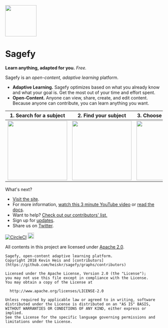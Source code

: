 <img src="https://raw.githubusercontent.com/heiskr/sagefy/master/nginx/statics/astrolabe.png" height="100">

# Sagefy

**Learn anything, adapted for you.** _Free._

Sagefy is an _open-content, adaptive learning_ platform.

- **Adaptive Learning.** Sagefy optimizes based on what you already know and what your goal is. Get the most out of your time and effort spent.
- **Open-Content.** Anyone can view, share, create, and edit content. Because anyone can contribute, you can learn anything you want.

|                                                   1. Search for a subject                                                   |                                                    2. Find your subject                                                     |                                                   3. Choose the next step                                                   |                                                          4. Learn!                                                          |
| :-------------------------------------------------------------------------------------------------------------------------: | :-------------------------------------------------------------------------------------------------------------------------: | :-------------------------------------------------------------------------------------------------------------------------: | :-------------------------------------------------------------------------------------------------------------------------: |
| <img width="190" src="https://user-images.githubusercontent.com/1221423/55904606-186bb280-5b85-11e9-8c67-0d8baefefd2c.png"> | <img width="190" src="https://user-images.githubusercontent.com/1221423/55904604-186bb280-5b85-11e9-9fee-12eb71f753dd.png"> | <img width="190" src="https://user-images.githubusercontent.com/1221423/55904603-186bb280-5b85-11e9-95ff-cbcc3e924b17.png"> | <img width="190" src="https://user-images.githubusercontent.com/1221423/55904605-186bb280-5b85-11e9-97b0-0cab850c3056.png"> |

What's next?

- [Visit the site](https://sagefy.org).
- For more information, [watch this 3 minute YouTube video](https://youtu.be/gFn4Q9tx7Qs) or [read the docs](https://docs.sagefy.org).
- Want to help? [Check out our contributors' list.](https://docs.sagefy.org/want-to-help)
- Sign up for [updates](https://sgfy.xyz/updates).
- Share us on [Twitter](https://twitter.com/sagefyorg).

[![CircleCI](https://circleci.com/gh/sagefy/sagefy/tree/master.svg?style=svg)](https://circleci.com/gh/sagefy/sagefy/tree/master)
[<img src="https://i.imgur.com/M5xPVWm.png" height="20">](https://www.browserstack.com)

All contents in this project are licensed under [Apache 2.0](http://www.apache.org/licenses/LICENSE-2.0).

    Sagefy, open-content adaptive learning platform.
    Copyright 2018 Kevin Heis and [contributors](https://github.com/heiskr/sagefy/graphs/contributors)

    Licensed under the Apache License, Version 2.0 (the "License");
    you may not use this file except in compliance with the License.
    You may obtain a copy of the License at

      http://www.apache.org/licenses/LICENSE-2.0

    Unless required by applicable law or agreed to in writing, software
    distributed under the License is distributed on an "AS IS" BASIS,
    WITHOUT WARRANTIES OR CONDITIONS OF ANY KIND, either express or implied.
    See the License for the specific language governing permissions and
    limitations under the License.
